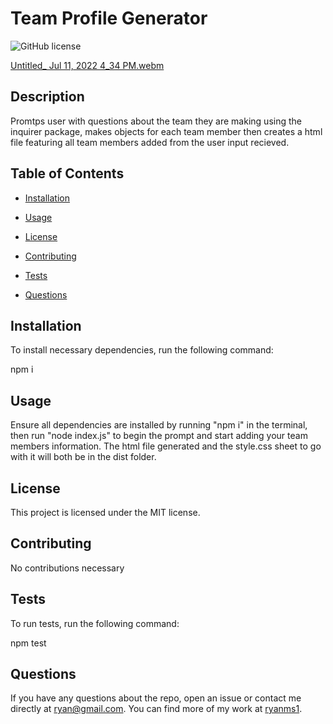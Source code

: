 # Team Profile Generator
  ![GitHub license](https://img.shields.io/badge/license-MIT-blue.svg)
  
  [Untitled_ Jul 11, 2022 4_34 PM.webm](https://user-images.githubusercontent.com/101146873/178376992-e04960ed-a960-419d-bf02-3e6bd15530c2.webm)


  ## Description

  Promtps user with questions about the team they are making using the inquirer package, makes objects for each team member then creates a html file featuring all team members added from the user input recieved. 

  ## Table of Contents

  * [Installation](#installation)

  * [Usage](#usage)
  
  * [License](#license)

  * [Contributing](#contributing)

  * [Tests](#tests)

  * [Questions](#questions)

  ## Installation

  To install necessary dependencies, run the following command:

  npm i
  
  ## Usage 

  Ensure all dependencies are installed by running "npm i" in the terminal, then run "node index.js" to begin the prompt and start adding your team members information. The html file generated and the style.css sheet to go with it will both be in the dist folder.

  ## License

  This project is licensed under the MIT license.

  ## Contributing 

  No contributions necessary

  ## Tests

  To run tests, run the following command:

  npm test

  ## Questions

  If you have any questions about the repo, open an issue or contact me directly at ryan@gmail.com. You can find more of my work at [ryanms1](https://github.com/ryanms1/).
